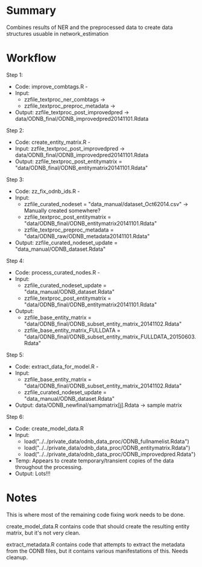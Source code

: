 Summary
=======

Combines results of NER and the preprocessed data to create data structures usuable in network_estimation


Workflow
========

Step 1: 
  * Code: improve_combtags.R - 
  * Input: 
    * zzfile_textproc_ner_combtags -> 
    * zzfile_textproc_preproc_metadata ->
  * Output: zzfile_textproc_post_improvedpred -> data/ODNB_final/ODNB_improvedpred20141101.Rdata

Step 2: 
  * Code: create_entity_matrix.R - 
  * Input: zzfile_textproc_post_improvedpred -> data/ODNB_final/ODNB_improvedpred20141101.Rdata
  * Output: zzfile_textproc_post_entitymatrix = "data/ODNB_final/ODNB_entitymatrix20141101.Rdata"

Step 3:
  * Code: zz_fix_odnb_ids.R - 
  * Input: 
    * zzfile_curated_nodeset = "data_manual/dataset_Oct62014.csv" -> Manually created somewhere?
    * zzfile_textproc_post_entitymatrix = "data/ODNB_final/ODNB_entitymatrix20141101.Rdata"
    * zzfile_textproc_preproc_metadata = "data/ODNB_raw/ODNB_metadata20141101.Rdata"
  * Output: zzfile_curated_nodeset_update = "data_manual/ODNB_dataset.Rdata"

Step 4: 
  * Code: process_curated_nodes.R -
  * Input: 
    * zzfile_curated_nodeset_update = "data_manual/ODNB_dataset.Rdata"
    * zzfile_textproc_post_entitymatrix = "data/ODNB_final/ODNB_entitymatrix20141101.Rdata"
  * Output: 
    * zzfile_base_entity_matrix = "data/ODNB_final/ODNB_subset_entity_matrix_20141102.Rdata"
    * zzfile_base_entity_matrix_FULLDATA = "data/ODNB_final/ODNB_subset_entity_matrix_FULLDATA_20150603.Rdata"

Step 5: 
  * Code: extract_data_for_model.R -
  * Input:
    * zzfile_base_entity_matrix = "data/ODNB_final/ODNB_subset_entity_matrix_20141102.Rdata"
    * zzfile_curated_nodeset_update = "data_manual/ODNB_dataset.Rdata"
  * Output: data/ODNB_newfinal/sampmatrix[j].Rdata -> sample matrix

Step 6:
  * Code: create_model_data.R
  * Input:
    * load("../../private_data/odnb_data_proc/ODNB_fullnamelist.Rdata")
    * load("../../private_data/odnb_data_proc/ODNB_entitymatrix.Rdata")
    * load("../../private_data/odnb_data_proc/ODNB_improvedpred.Rdata")
  * Temp:  Appears to create temporary/transient copies of the data throughout the processing.
  * Output:  Lots!!!

Notes
=====
This is where most of the remaining code fixing work needs to be done. 

create_model_data.R contains code that should create the resulting entity matrix, but it's not very clean. 

extract_metadata.R contains code that attempts to extract the metadata from the ODNB files, but it contains various manifestations of this. Needs cleanup. 